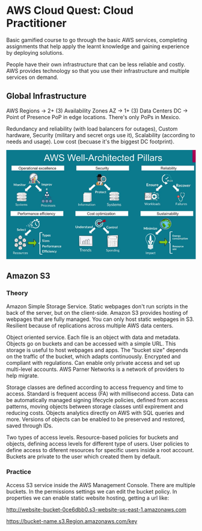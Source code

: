 # AWS Cloud Quest: Cloud Practitioner

Basic gamified course to go through the basic AWS services, completing assignments that help apply the learnt knowledge and gaining experience by deploying solutions.

People have their own infrastructure that can be less reliable and costly. AWS provides technology so that you use their infrastructure and multiple services on demand.

## Global Infrastructure

AWS Regions -> 2+ (3) Availability Zones AZ -> 1+ (3) Data Centers DC -> Point of Presence PoP in edge locations. There's only PoPs in Mexico.

Redundancy and reliability (with load balancers for outages), Custom hardware, Security (military and secret orgs use it), Scalability (according to needs and usage). Low cost (becuase it's the biggest DC footprint).

<img title="" src="assets/2024-01-30-17-53-12-image.png" alt="" data-align="center" width="643">

## Amazon S3

### Theory

Amazon Simple Storage Service. Static webpages don't run scripts in the back of the server, but on the client-side. Amazon S3 provides hosting of webpages that are fully managed. You can only host static webpages in S3. Resilient because of replications across multiple AWS data centers.

Object oriented service. Each file is an object with data and metadata. Objects go on buckets and can be accessed with a simple URL. This storage is useful to host webpages and apps. The "bucket size" depends on the traffic of the bucket, which adapts continuously. Encrypted and compliant with regulations. Can enable only private access and set up multi-level accounts. AWS Parner Networks is a network of providers to help migrate.

Storage classes are defined according to access frequency and time to access. Standard is frequent access (FA) with millisecond access. Data can be automatically managed signing lifecycle policies, defined from access patterns, moving objects between storage classes until expirement and reducing costs. Objects analytics directly on AWS with SQL queries and more. Versions of objects can be enabled to be preserved and restored, saved through IDs.

Two types of access levels. Resource-based policies for buckets and objects, defining access levels for different type of users. User policies to define access to diferent resources for specific users inside a root account. Buckets are private to the user which created them by default.

### Practice

Access S3 service inside the AWS Management Console. There are multiple buckets. In the permissions settings we can edit the bucket policy. In properties we can enable static website hosting, getting a url like:

http://website-bucket-0ce6dbb0.s3-website-us-east-1.amazonaws.com

https://bucket-name.s3.Region.amazonaws.com/key
